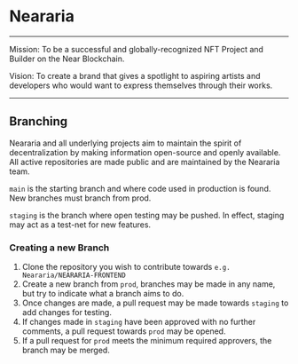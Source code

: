 # Neararia

------
Mission: To be a successful and globally-recognized NFT Project and Builder on the Near Blockchain. 

Vision: To create a brand that gives a spotlight to aspiring artists and developers who would want to express themselves through their works.

------
## Branching
Neararia and all underlying projects aim to maintain the spirit of decentralization by making information open-source and openly available. All active repositories are made public and are maintained by the Neararia team.



 `main` is the starting branch and where code used in production is found. New branches must branch from prod.
 
 `staging` is the branch where open testing may be pushed. In effect, staging may act as a test-net for new features.
 

### Creating a new Branch
1. Clone the repository you wish to contribute towards `e.g. Neararia/NEARARIA-FRONTEND`
2. Create a new branch from `prod`, branches may be made in any name, but try to indicate what a branch aims to do.
3. Once changes are made, a pull request may be made towards `staging` to add changes for testing.
4. If changes made in `staging` have been approved with no further comments, a pull request towards `prod` may be opened.
5. If a pull request for `prod` meets the minimum required approvers, the branch may be merged.
